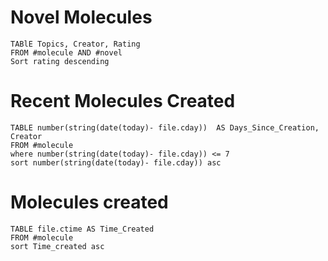 # Novel Molecules

```dataview
TABlE Topics, Creator, Rating
FROM #molecule AND #novel 
Sort rating descending
```

# Recent Molecules Created

```dataview
TABLE number(string(date(today)- file.cday))  AS Days_Since_Creation, Creator
FROM #molecule 
where number(string(date(today)- file.cday)) <= 7
sort number(string(date(today)- file.cday)) asc
```


# Molecules created

```dataview
TABLE file.ctime AS Time_Created
FROM #molecule
sort Time_created asc
```
